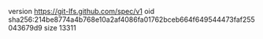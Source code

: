 version https://git-lfs.github.com/spec/v1
oid sha256:214be8774a4b768e10a2af4086fa01762bceb664f649544473faf255043679d9
size 13311
